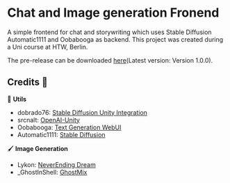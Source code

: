 # Chat and Image generation Fronend
A simple frontend for chat and storywriting which uses Stable Diffusion Automatic1111 and Oobabooga as backend.
This project was created during a Uni course at HTW, Berlin.

The pre-release can be downloaded [here](https://github.com/AyuCalices/IC1/releases/tag/v1.0.0)(Latest version: Version 1.0.0).

## Credits :bow:
:wrench: **Utils**
* dobrado76: [Stable Diffusion Unity Integration](https://github.com/dobrado76/Stable-Diffusion-Unity-Integration)
* srcnalt: [OpenAI-Unity](https://github.com/srcnalt/OpenAI-Unity)
* Oobabooga: [Text Generation WebUI](https://github.com/oobabooga/text-generation-webui)
* Automatic1111: [Stable Diffusion](https://github.com/AUTOMATIC1111/stable-diffusion-webui)

🖌️ **Image Generation**
* Lykon: [NeverEnding Dream](https://civitai.com/models/10028/neverending-dream-ned)
* _GhostInShell: [GhostMix](https://civitai.com/models/36520/ghostmix)
